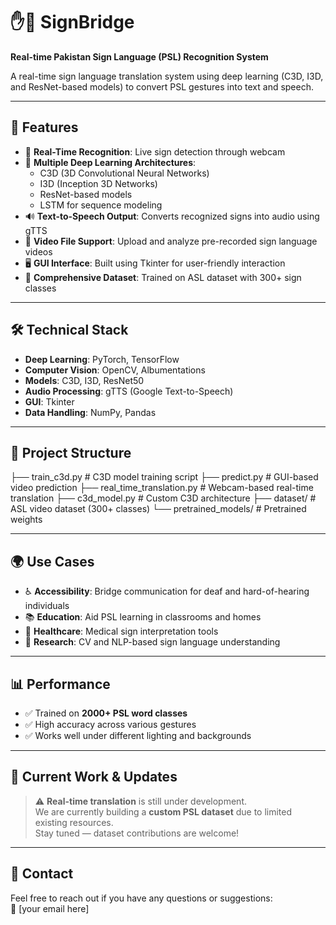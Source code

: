 # ✋🤟 SignBridge  
**Real-time Pakistan Sign Language (PSL) Recognition System**

A real-time sign language translation system using deep learning (C3D, I3D, and ResNet-based models) to convert PSL gestures into text and speech.

---

## 🚀 Features

- 🔴 **Real-Time Recognition**: Live sign detection through webcam  
- 🧠 **Multiple Deep Learning Architectures**:
  - C3D (3D Convolutional Neural Networks)  
  - I3D (Inception 3D Networks)  
  - ResNet-based models  
  - LSTM for sequence modeling  
- 🔊 **Text-to-Speech Output**: Converts recognized signs into audio using gTTS  
- 🎥 **Video File Support**: Upload and analyze pre-recorded sign language videos  
- 🖥️ **GUI Interface**: Built using Tkinter for user-friendly interaction  
- 🎯 **Comprehensive Dataset**: Trained on ASL dataset with 300+ sign classes  

---

## 🛠️ Technical Stack

- **Deep Learning**: PyTorch, TensorFlow  
- **Computer Vision**: OpenCV, Albumentations  
- **Models**: C3D, I3D, ResNet50  
- **Audio Processing**: gTTS (Google Text-to-Speech)  
- **GUI**: Tkinter  
- **Data Handling**: NumPy, Pandas  

---

## 📁 Project Structure

├── train_c3d.py # C3D model training script
├── predict.py # GUI-based video prediction
├── real_time_translation.py # Webcam-based real-time translation
├── c3d_model.py # Custom C3D architecture
├── dataset/ # ASL video dataset (300+ classes)
└── pretrained_models/ # Pretrained weights


---

## 🌍 Use Cases

- ♿ **Accessibility**: Bridge communication for deaf and hard-of-hearing individuals  
- 📚 **Education**: Aid PSL learning in classrooms and homes  
- 🏥 **Healthcare**: Medical sign interpretation tools  
- 🔬 **Research**: CV and NLP-based sign language understanding  

---

## 📊 Performance

- ✅ Trained on **2000+ PSL word classes**  
- ✅ High accuracy across various gestures  
- ✅ Works well under different lighting and backgrounds  

---

## 🧪 Current Work & Updates

> ⚠️ **Real-time translation** is still under development.  
> We are currently building a **custom PSL dataset** due to limited existing resources.  
> Stay tuned — dataset contributions are welcome!

---

## 📩 Contact

Feel free to reach out if you have any questions or suggestions:  
📧 [your email here]
